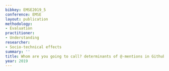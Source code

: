```yaml
---
bibkey: EMSE2019_5
conference: EMSE
layout: publication
methodology:
- Evaluation
practitioner:
- Understanding
researcher:
- Socio-technical effects
summary: ''
title: Whom are you going to call? determinants of @-mentions in Github discussions
year: 2019
---
```

